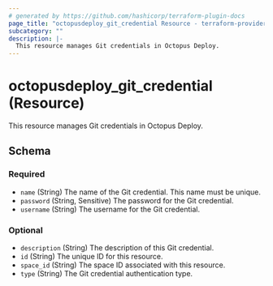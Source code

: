 ```yaml
---
# generated by https://github.com/hashicorp/terraform-plugin-docs
page_title: "octopusdeploy_git_credential Resource - terraform-provider-octopusdeploy"
subcategory: ""
description: |-
  This resource manages Git credentials in Octopus Deploy.
---
```


# octopusdeploy_git_credential (Resource)

This resource manages Git credentials in Octopus Deploy.



<!-- schema generated by tfplugindocs -->
## Schema

### Required

- `name` (String) The name of the Git credential. This name must be unique.
- `password` (String, Sensitive) The password for the Git credential.
- `username` (String) The username for the Git credential.

### Optional

- `description` (String) The description of this Git credential.
- `id` (String) The unique ID for this resource.
- `space_id` (String) The space ID associated with this resource.
- `type` (String) The Git credential authentication type.
